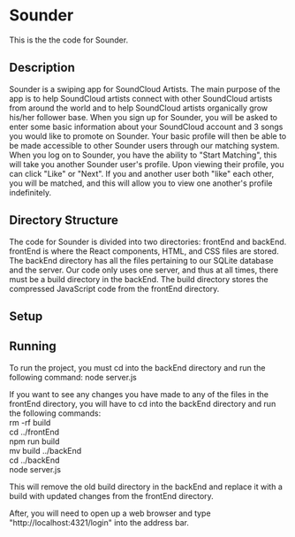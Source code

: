 # Sounder
This is the the code for Sounder.

## Description
Sounder is a swiping app for SoundCloud Artists. The main purpose of the app is to help SoundCloud artists connect with other SoundCloud artists from around the world and to help SoundCloud artists organically grow his/her follower base. When you sign up for Sounder, you will be asked to enter some basic information about your SoundCloud account and 3 songs you would like to promote on Sounder. Your basic profile will then be able to be made accessible to other Sounder users through our matching system. When you log on to Sounder, you have the ability to "Start Matching", this will take you another Sounder user's profile. Upon viewing their profile, you can click "Like" or "Next". If you and another user both "like" each other, you will be matched, and this will allow you to view one another's profile indefinitely.

## Directory Structure
The code for Sounder is divided into two directories: frontEnd and backEnd. frontEnd is where the React components, HTML, and CSS files are stored. The backEnd directory has all the files pertaining to our SQLite database and the server. Our code only uses one server, and thus at all times, there must be a build directory in the backEnd. The build directory stores the compressed JavaScript code from the frontEnd directory.

## Setup



## Running
To run the project, you must cd into the backEnd directory and run the following command:
  node server.js

If you want to see any changes you have made to any of the files in the frontEnd directory, you will have to cd into the backEnd directory and run the following commands: </br>
  rm -rf build <br/>
  cd ../frontEnd <br/>
  npm run build <br/>
  mv build ../backEnd <br/>
  cd ../backEnd <br/>
  node server.js <br/>

This will remove the old build directory in the backEnd and replace it with a build with updated changes from the frontEnd directory.

After, you will need to open up a web browser and type "http://localhost:4321/login" into the address bar.
